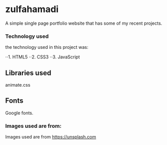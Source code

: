 # zulfahamadi
A simple single page portfolio website that has some of my recent projects.

### Technology used
the technology used in this project was:

 ⋅⋅1. HTML5
 ⋅⋅2. CSS3
 ⋅⋅3. JavaScript
## Libraries used
animate.css
## Fonts
Google fonts.
### Images used are from:
Images used are from https://unsplash.com


